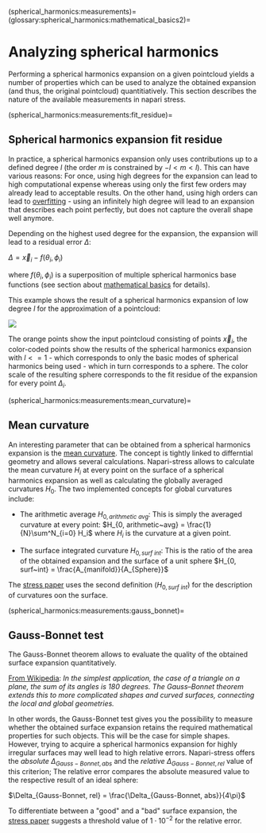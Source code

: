 (spherical_harmonics:measurements)=
(glossary:spherical_harmonics:mathematical_basics2)=
# Analyzing spherical harmonics

Performing a spherical harmonics expansion on a given pointcloud yields a number of properties which can be used to analyze the obtained expansion (and thus, the original pointcloud) quantitiatively. This section describes the nature of the available measurements in napari stress.

(spherical_harmonics:measurements:fit_residue)=
## Spherical harmonics expansion fit residue
In practice, a spherical harmonics expansion only uses contributions up to a defined degree $l$ (the order $m$ is constrained by $-l < m < l$). This can have various reasons: For once, using high degrees for the expansion can lead to high computational expense whereas using only the first few orders may already lead to acceptable results. On the other hand, using high orders can lead to [overfitting](https://en.wikipedia.org/wiki/Overfitting) - using an infinitely high degree will lead to an expansion that describes each point perfectly, but does not capture the overall shape well anymore.

Depending on the highest used degree for the expansion, the expansion will lead to a residual error $\Delta$:

$\Delta = \vec{x}_i - f(\theta_i, \phi_i)$

where $f(\theta_i, \phi_i)$ is a superposition of multiple spherical harmonics base functions (see section about [mathematical basics](spherical_harmonics:mathematical_basics) for details).

This example shows the result of a spherical harmonics expansion of low degree $l$ for the approximation of a pointcloud:

![](../imgs/viewer_screenshots/fit_spherical_harmonics3.png)

The orange points show the input pointcloud consisting of points $\vec{x}_i$, the color-coded points show the results of the spherical harmonics expansion with $l<=1$ - which corresponds to only the basic modes of spherical harmonics being used - which in turn corresponds to a sphere. The color scale of the resulting sphere corresponds to the fit residue of the expansion for every point $\Delta_i$.

(spherical_harmonics:measurements:mean_curvature)=
## Mean curvature

An interesting parameter that can be obtained from a spherical harmonics expansion is the [mean curvature](https://en.wikipedia.org/wiki/Mean_curvature). The concept is tightly linked to differntial geometry and allows several calculations. Napari-stress allows to calculate the mean curvature $H_i$ at every point on the surface of a spherical harmonics expansion as well as calculating the globally averaged curvatures $H_0$. The two implemented concepts for global curvatures include:

* The arithmetic average $H_{0, arithmetic~avg}$: This is simply the averaged curvature at every point: $H_{0, arithmetic~avg} = \frac{1}{N}\sum^N_{i=0} H_i$ where $H_i$ is the curvature at a given point.

* The surface integrated curvature $H_{0, surf~int}$: This is the ratio of the area of the obtained expansion and the surface of a unit sphere $H_{0, surf~int} = \frac{A_{manifold}}{A_{Sphere}}$

The [stress paper](https://www.biorxiv.org/content/10.1101/2021.03.26.437148v1.abstract) uses the second definition ($H_{0, surf~int}$) for the description of curvatures oon the surface. 

(spherical_harmonics:measurements:gauss_bonnet)=
## Gauss-Bonnet test

The Gauss-Bonnet theorem allows to evaluate the quality of the obtained surface expansion quantitatively.

[From Wikipedia](https://en.wikipedia.org/wiki/Gauss%E2%80%93Bonnet_theorem): *In the simplest application, the case of a triangle on a plane, the sum of its angles is 180 degrees. The Gauss–Bonnet theorem extends this to more complicated shapes and curved surfaces, connecting the local and global geometries.*

In other words, the Gauss-Bonnet test gives you the possibility to measure whether the obtained surface expansion retains the required mathematical properties for such objects. This will be the case for simple shapes. However, trying to acquire a spherical harmonics expansion for highly irregular surfaces may well lead to high relative errors. Napari-stress offers the *absolute* $\Delta_{Gauss-Bonnet, abs}$ and the *relative* $\Delta_{Gauss-Bonnet, rel}$ value of this criterion; The relative error compares the absolute measured value to the respective result of an ideal sphere:

$\Delta_{Gauss-Bonnet, rel} = \frac{\Delta_{Gauss-Bonnet, abs}}{4\pi}$

To differentiate between a "good" and a "bad" surface expansion, the [stress paper](https://www.biorxiv.org/content/10.1101/2021.03.26.437148v1.full) suggests a threshold value of $1\cdot10^{-2}$ for the relative error.
